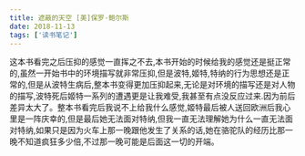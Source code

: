 ```yaml
---
title: 遮蔽的天空 [美]保罗·鲍尔斯
date: 2018-11-13
tags: ['读书笔记']
---
```


这本书看完之后压抑的感觉一直挥之不去,本书开始的时候给我的感觉还是挺正常的,虽然一开始书中的环境描写就非常压抑,但是波特,姬特,特纳的行为思想还是正常的,但是从波特生病后,整本书变得更加压抑起来,无论是对环境的描写还是对人物的描写,波特死后姬特一系列的遭遇更是让我难受,我甚至有点没反应过来.因为前后差异太大了。整本书看完后我说不上给我什么感觉,姬特最后被人送回欧洲后我心里是一阵庆幸的,但是最后她无法面对特纳,但我一直无法理解她为什么一直无法面对特纳,如果只是因为火车上那一晚跟他发生了关系的话,她在骆驼队的经历比那一晚不知道疯狂多少倍,不过那一晚可能是后面这一切的开端。
